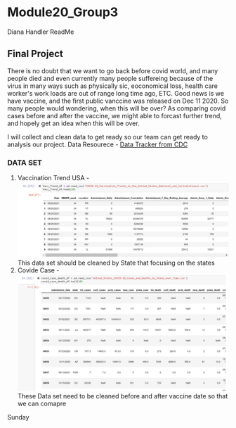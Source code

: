 # Module20_Group3
Diana Handler ReadMe



<!-- New branch for James Moon -->
## Final Project
There is no doubt that we want to go back before covid world, and many people died and even currently many people suffereing because of the virus in many ways such as physically sic, eoconomical loss, health care worker's work loads are out of range long time ago, ETC. Good news is we have vaccine, and the first public vanccine was released on Dec 11 2020. So many people would wondering, when this will be over? As comparing covid cases before and after the vaccine, we might able to forcast further trend, and hopely get an idea when this will be over. 

I will collect and clean data to get ready so our team can get ready to analysis our project. 
Data Resourece - [Data Tracker from CDC](https://covid.cdc.gov/covid-data-tracker/#datatracker-home)

### DATA SET
1. Vaccination Trend USA - ![Vaccination Trend](https://github.com/dianahandler/Module20_Group3/blob/JamesMoon_branch/Vaccinated_Trends_USA.PNG)This data set should be cleaned by State that focusing on the states
2. Covide Case  - ![Case Data](https://github.com/dianahandler/Module20_Group3/blob/JamesMoon_branch/Covid_Case_Data.PNG) These Data set need to be cleaned before and after vaccine date so that we can comapre


Sunday



